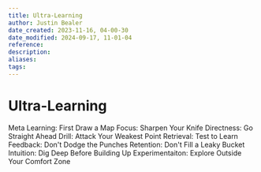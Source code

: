 ```yaml
---
title: Ultra-Learning
author: Justin Bealer
date_created: 2023-11-16, 04-00-30
date_modified: 2024-09-17, 11-01-04
reference: 
description: 
aliases: 
tags: 
---
```

# Ultra-Learning
Meta Learning: First Draw a Map
Focus: Sharpen Your Knife
Directness: Go Straight Ahead
Drill: Attack Your Weakest Point
Retrieval: Test to Learn
Feedback: Don't Dodge the Punches
Retention: Don't Fill a Leaky Bucket
Intuition: Dig Deep Before Building Up
Experimentaiton: Explore Outside Your Comfort Zone
